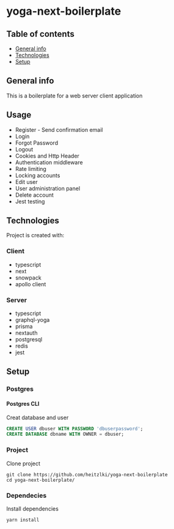 # yoga-next-boilerplate

## Table of contents

- [General info](#general-info)
- [Technologies](#technologies)
- [Setup](#setup)

## General info

This is a boilerplate for a web server client application

## Usage

- Register - Send confirmation email
- Login
- Forgot Password
- Logout
- Cookies and Http Header
- Authentication middleware
- Rate limiting
- Locking accounts
- Edit user
- User administration panel
- Delete account
- Jest testing

## Technologies

Project is created with:

### Client

- typescript
- next
- snowpack
- apollo client

### Server

- typescript
- graphql-yoga
- prisma
- nextauth
- postgresql
- redis
- jest

## Setup

### Postgres

#### Postgres CLI

Creat database and user

```SQL
CREATE USER dbuser WITH PASSWORD 'dbuserpassword';
CREATE DATABASE dbname WITH OWNER = dbuser;
```

### Project

Clone project

```
git clone https://github.com/heitzlki/yoga-next-boilerplate
cd yoga-next-boilerplate/
```

### Dependecies

Install dependencies

```
yarn install
```
